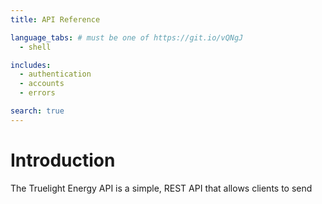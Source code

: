 ```yaml
---
title: API Reference

language_tabs: # must be one of https://git.io/vQNgJ
  - shell

includes:
  - authentication
  - accounts
  - errors

search: true
---
```


# Introduction

The Truelight Energy API is a simple, REST API that allows clients to send
